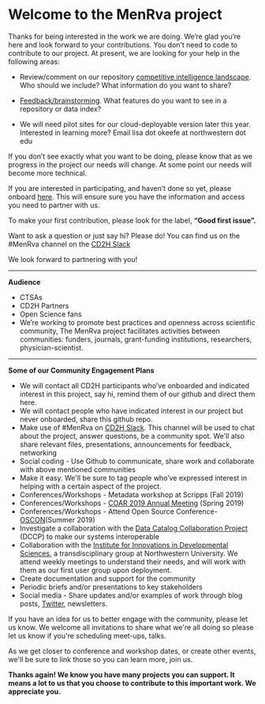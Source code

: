# Welcome to the MenRva project #
Thanks for being interested in the work we are doing. We’re glad you’re here and look forward to your contributions. You don’t need to code to contribute to our project. At present, we are looking for your help in the following areas:

* Review/comment on our repository [competitive intelligence landscape](https://github.com/data2health/menRva/issues/77). Who should we include? What information do you want to share? 

* [Feedback/brainstorming](https://github.com/data2health/menRva/issues/76). What features do you want to see in a repository or data index?

* We will need pilot sites for our cloud-deployable version later this year. Interested in learning more? Email lisa dot okeefe at northwestern dot edu

If you don’t see exactly what you want to be doing, please know that as we progress in the project our needs will change. At some point our needs will become more technical.  

If you are interested in participating, and haven’t done so yet, please onboard 
[here](http://bit.ly/cd2h-onboarding-form). This will ensure sure you have the information and access you need to partner with us. 

To make your first contribution, please look for the label, **“Good first issue”.**

Want to ask a question or just say hi? Please do! You can find us on the #MenRva channel on the [CD2H Slack](https://cd2h.slack.com/messages)

We look forward to partnering with you!

_____________
**Audience**
* CTSAs
* CD2H Partners
* Open Science fans
* We’re working to promote best practices and openness across scientific community, The MenRva project facilitates activities between communities: funders, journals, grant-funding institutions, researchers, physician-scientist.

______________
**Some of our Community Engagement Plans**

* We will contact all CD2H participants who’ve onboarded and indicated interest in this project, say hi, remind them of our github and direct them here. 
* We will contact people who have indicated interest in our project but never onboarded, share this github repo. 
* Make use of #MenRva on [CD2H Slack](https://cd2h.slack.com/messages). This channel will be used to chat about the project, answer questions, be a community spot. We'll also share relevant files, presentations, announcements for feedback, networking 
* Social coding - Use Github to communicate, share work and collaborate with above mentioned communities
* Make it easy. We'll be sure to tag people who’ve expressed interest in helping with a certain aspect of the project. 
* Conferences/Workshops  - Metadata workshop at Scripps (Fall 2019)
* Conferences/Workshops  - [COAR 2019 Annual Meeting](https://www.coar-repositories.org/community/events/coar-annual-meeting-2019/) (Spring 2019)
* Conferences/Workshops - Attend Open Source Conference-[OSCON](https://conferences.oreilly.com/oscon/oscon-or)(Summer 2019)
* Investigate a collaboration with the [Data Catalog Collaboration Project](https://www.datacatalogcollaborationproject.org/)  (DCCP) to make our systems interoperable
* Collaboration with the [Institute for Innovations in Developmental Sciences](https://devsci.northwestern.edu/), a transdisciplinary group at Northwestern University. We attend weekly meetings to understand their needs, and will work with them as our first user group upon deployment. 
* Create documentation and support for the community
* Periodic briefs and/or presentations to key stakeholders
* Social media  - Share updates and/or examples of work through blog posts, [Twitter](https://www.twitter.com/data2health), newsletters. 

If you have an idea for us to better engage with the community, please let us know. We welcome all invitations to share what we're all doing so please let us know if you're scheduling meet-ups, talks. 

As we get closer to conference and workshop dates, or create other events, we'll be sure to link those so you can learn more, join us. 

**Thanks again! We know you have many projects you can support. It means a lot to us that you choose to contribute to this important work. We appreciate you.** 


